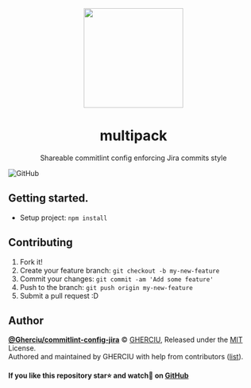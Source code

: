 <div align="center">
  <img width="200" height="200"
    src="https://raw.githubusercontent.com/Gherciu/multipack/master/logo.png">
  <h1>multipack</h1>
  <p>Shareable commitlint config enforcing Jira commits style</p>
</div>

![GitHub](https://img.shields.io/github/license/Gherciu/commitlint-config-jira)

## Getting started.

- Setup project: `npm install`


## Contributing

1. Fork it!
2. Create your feature branch: `git checkout -b my-new-feature`
3. Commit your changes: `git commit -am 'Add some feature'`
4. Push to the branch: `git push origin my-new-feature`
5. Submit a pull request :D

## Author

**[@Gherciu/commitlint-config-jira](https://github.com/Gherciu/commitlint-config-jira)** © [GHERCIU](https://github.com/Gherciu), Released under the [MIT](https://github.com/Gherciu/commitlint-config-jira/blob/master/LICENSE) License.<br>
Authored and maintained by GHERCIU with help from contributors ([list](https://github.com/Gherciu/commitlint-config-jira/contributors)).

#### If you like this repository star⭐ and watch👀 on [GitHub](https://github.com/Gherciu/commitlint-config-jira)
